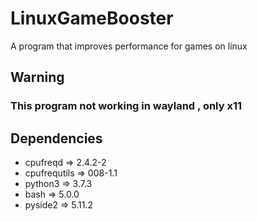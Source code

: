 # LinuxGameBooster
A program that improves performance for games on linux

## Warning
### This program not working in wayland , only x11

## Dependencies
* cpufreqd => 2.4.2-2
* cpufrequtils => 008-1.1
* python3 => 3.7.3
* bash => 5.0.0
* pyside2 =>  5.11.2
